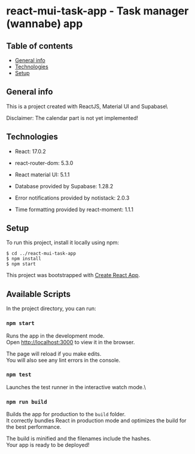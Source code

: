 # react-mui-task-app - Task manager (wannabe) app

## Table of contents
* [General info](#general-info)
* [Technologies](#technologies)
* [Setup](#setup)

## General info
This is a project created with ReactJS, Material UI and Supabase\

Disclaimer: The calendar part is not yet implemented!
	
## Technologies
* React: 17.0.2
* react-router-dom: 5.3.0
* React material UI: 5.1.1

* Database provided by Supabase: 1.28.2
* Error notifications provided by notistack: 2.0.3
* Time formatting provided by react-moment: 1.1.1
	
## Setup
To run this project, install it locally using npm:

```
$ cd ../react-mui-task-app
$ npm install
$ npm start
```

This project was bootstrapped with [Create React App](https://github.com/facebook/create-react-app).

## Available Scripts

In the project directory, you can run:
### `npm start`

Runs the app in the development mode.\
Open [http://localhost:3000](http://localhost:3000) to view it in the browser.

The page will reload if you make edits.\
You will also see any lint errors in the console.

### `npm test`

Launches the test runner in the interactive watch mode.\

### `npm run build`

Builds the app for production to the `build` folder.\
It correctly bundles React in production mode and optimizes the build for the best performance.

The build is minified and the filenames include the hashes.\
Your app is ready to be deployed!